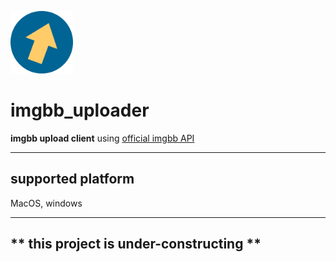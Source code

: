 
[<img src="assets/images/app_logo.png" width="100"/>](assets/images/app_logo.png)


# imgbb_uploader

**imgbb upload client** using [official imgbb API](https://api.imgbb.com/)

---

## supported platform

MacOS, windows

---

## ** this project is under-constructing **